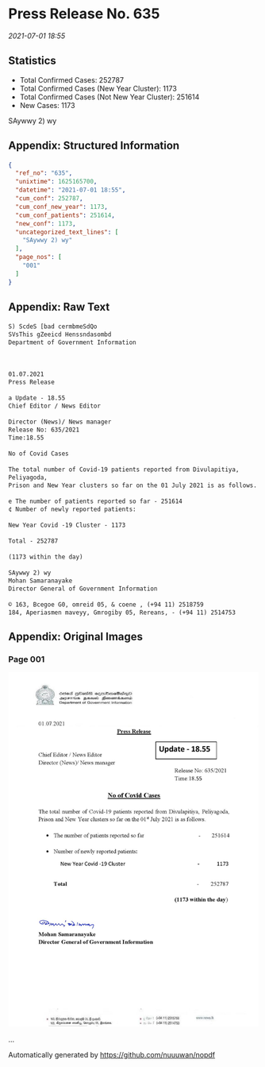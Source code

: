 
# Press Release No. 635
*2021-07-01 18:55*
## Statistics
* Total Confirmed Cases: 252787
* Total Confirmed Cases (New Year Cluster): 1173
* Total Confirmed Cases (Not New Year Cluster): 251614
* New Cases: 1173


SAywwy 2) wy

## Appendix: Structured Information
```json
{
  "ref_no": "635",
  "unixtime": 1625165700,
  "datetime": "2021-07-01 18:55",
  "cum_conf": 252787,
  "cum_conf_new_year": 1173,
  "cum_conf_patients": 251614,
  "new_conf": 1173,
  "uncategorized_text_lines": [
    "SAywwy 2) wy"
  ],
  "page_nos": [
    "001"
  ]
}
```

## Appendix: Raw Text
```text
S) ScdeS [bad cermbmeSdQo
SVsThis gZeeicd Henssndasombd
Department of Government Information

 

01.07.2021
Press Release

a Update - 18.55
Chief Editor / News Editor

Director (News)/ News manager
Release No: 635/2021
Time:18.55

No of Covid Cases

The total number of Covid-19 patients reported from Divulapitiya, Peliyagoda,
Prison and New Year clusters so far on the 01 July 2021 is as follows.

e The number of patients reported so far - 251614
¢ Number of newly reported patients:

New Year Covid -19 Cluster - 1173

Total - 252787

(1173 within the day)

SAywwy 2) wy
Mohan Samaranayake
Director General of Government Information

© 163, Bcegoe G0, omreid 05, & coene , (+94 11) 2518759
184, Aperiasmen maveyy, Gmrogiby 05, Rereans, - (+94 11) 2514753

```

## Appendix: Original Images

### Page 001

![page_no](https://raw.githubusercontent.com/nuuuwan/nopdf_data/main/nopdf.dgigovlk.ref635.page001.jpeg)
        

...

Automatically generated by https://github.com/nuuuwan/nopdf

    
    